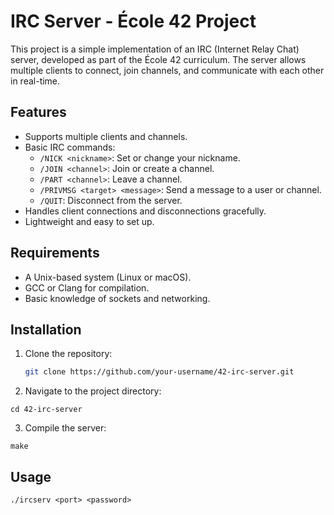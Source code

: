 # IRC Server - École 42 Project

This project is a simple implementation of an IRC (Internet Relay Chat) server, developed as part of the École 42 curriculum. The server allows multiple clients to connect, join channels, and communicate with each other in real-time.

## Features
- Supports multiple clients and channels.
- Basic IRC commands:
  - `/NICK <nickname>`: Set or change your nickname.
  - `/JOIN <channel>`: Join or create a channel.
  - `/PART <channel>`: Leave a channel.
  - `/PRIVMSG <target> <message>`: Send a message to a user or channel.
  - `/QUIT`: Disconnect from the server.
- Handles client connections and disconnections gracefully.
- Lightweight and easy to set up.

## Requirements
- A Unix-based system (Linux or macOS).
- GCC or Clang for compilation.
- Basic knowledge of sockets and networking.

## Installation
1. Clone the repository:
   ```bash
   git clone https://github.com/your-username/42-irc-server.git
   ```
2. Navigate to the project directory:
  ```
  cd 42-irc-server
  ```
3. Compile the server:
  ```
  make
  ```
## Usage
  ```
  ./ircserv <port> <password>
  ```
